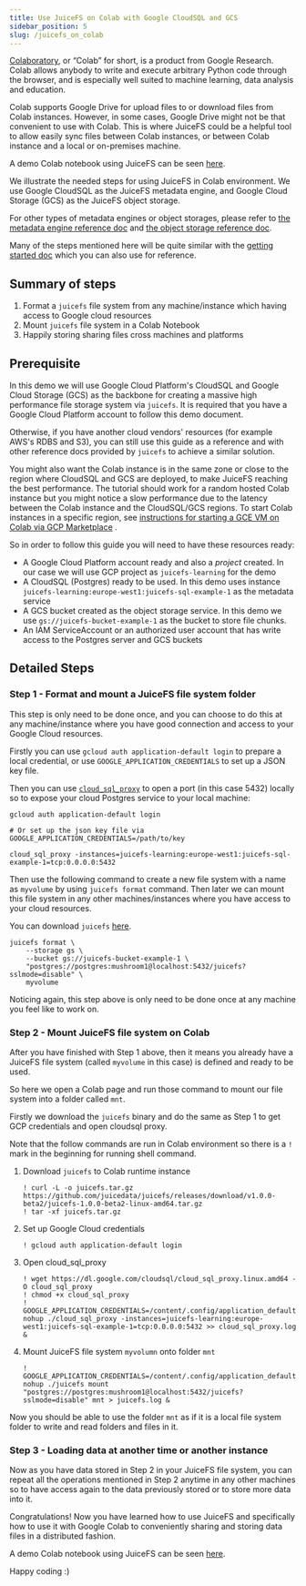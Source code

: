 ```yaml
---
title: Use JuiceFS on Colab with Google CloudSQL and GCS
sidebar_position: 5
slug: /juicefs_on_colab
---
```


[Colaboratory](https://colab.research.google.com), or “Colab” for short, is a product from Google Research. Colab allows
anybody to write and execute arbitrary Python code through the browser, and is especially well suited to machine
learning, data analysis and education.

Colab supports Google Drive for upload files to or download files from Colab instances. However, in some cases, Google
Drive might not be that convenient to use with Colab. This is where JuiceFS could be a helpful tool to allow easily sync
files between Colab instances, or between Colab instance and a local or on-premises machine.

A demo Colab notebook using JuiceFS can be seen [here](https://colab.research.google.com/drive/1wA8vRwqiihXkI6ViDU8Ud868UeYtmCo5).

We illustrate the needed steps for using JuiceFS in Colab environment. We use Google CloudSQL as the JuiceFS metadata
engine, and Google Cloud Storage (GCS) as the JuiceFS object storage.

For other types of metadata engines or object storages, please refer
to [the metadata engine reference doc](../reference/how_to_set_up_metadata_engine.md)
and [the object storage reference doc](../reference/how_to_set_up_object_storage.md).

Many of the steps mentioned here will be quite similar with
the [getting started doc](../getting-started/for_distributed.md)
which you can also use for reference.

## Summary of steps

1. Format a `juicefs` file system from any machine/instance which having access to Google cloud resources
2. Mount `juicefs` file system in a Colab Notebook
3. Happily storing sharing files cross machines and platforms

## Prerequisite

In this demo we will use Google Cloud Platform's CloudSQL and Google Cloud Storage (GCS) as the backbone for creating a
massive high performance file storage system via `juicefs`. It is required that you have a Google Cloud Platform account
to follow this demo document.

Otherwise, if you have another cloud vendors' resources (for example AWS's RDBS and S3), you can still use this guide as
a reference and with other reference docs provided by `juicefs` to achieve a similar solution.

You might also want the Colab instance is in the same zone or close to the region where CloudSQL and GCS are deployed,
to make JuiceFS reaching the best performance. The tutorial should work for a random hosted Colab instance but you might
notice a slow performance due to the latency between the Colab instance and the CloudSQL/GCS regions. To start Colab
instances in a specific region,
see [instructions for starting a GCE VM on Colab via GCP Marketplace](https://research.google.com/colaboratory/marketplace.html)
.

So in order to follow this guide you will need to have these resources ready:

* A Google Cloud Platform account ready and also a *project* created. In our case we will use GCP project
  as `juicefs-learning` for the demo
* A CloudSQL (Postgres) ready to be used. In this demo uses instance
  `juicefs-learning:europe-west1:juicefs-sql-example-1` as the metadata service
* A GCS bucket created as the object storage service. In this demo we use
  `gs://juicefs-bucket-example-1` as the bucket to store file chunks.
* An IAM ServiceAccount or an authorized user account that has write access to the Postgres server and GCS buckets

## Detailed Steps

### Step 1 - Format and mount a JuiceFS file system folder

This step is only need to be done once, and you can choose to do this at any machine/instance where you have good
connection and access to your Google Cloud resources.

Firstly you can use `gcloud auth application-default login` to prepare a local credential, or use `GOOGLE_APPLICATION_CREDENTIALS` to set up a JSON key file.

Then you can use [`cloud_sql_proxy`](https://cloud.google.com/sql/docs/mysql/connect-admin-proxy) to open a port (in
this case 5432) locally so to expose your cloud Postgres service to your local machine:

```shell
gcloud auth application-default login

# Or set up the json key file via GOOGLE_APPLICATION_CREDENTIALS=/path/to/key

cloud_sql_proxy -instances=juicefs-learning:europe-west1:juicefs-sql-example-1=tcp:0.0.0.0:5432
```

Then use the following command to create a new file system with a name as `myvolume` by using `juicefs format` command.
Then later we can mount this file system in any other machines/instances where you have access to your cloud resources.

You can download `juicefs` [here](https://github.com/juicedata/juicefs/releases).

```shell
juicefs format \
    --storage gs \
    --bucket gs://juicefs-bucket-example-1 \
    "postgres://postgres:mushroom1@localhost:5432/juicefs?sslmode=disable" \
    myvolume
```

Noticing again, this step above is only need to be done once at any machine you feel like to work on.

### Step 2 - Mount JuiceFS file system on Colab

After you have finished with Step 1 above, then it means you already have a JuiceFS file system (called `myvolume` in
this case) is defined and ready to be used.

So here we open a Colab page and run those command to mount our file system into a folder called `mnt`.

Firstly we download the `juicefs` binary and do the same as Step 1 to get GCP credentials and open cloudsql proxy.

Note that the follow commands are run in Colab environment so there is a `!` mark in the beginning for running shell command.

1. Download `juicefs` to Colab runtime instance

   ```shell
   ! curl -L -o juicefs.tar.gz https://github.com/juicedata/juicefs/releases/download/v1.0.0-beta2/juicefs-1.0.0-beta2-linux-amd64.tar.gz
   ! tar -xf juicefs.tar.gz
   ```

2. Set up Google Cloud credentials

   ```shell
   ! gcloud auth application-default login
   ```

3. Open cloud_sql_proxy

   ```shell
   ! wget https://dl.google.com/cloudsql/cloud_sql_proxy.linux.amd64 -O cloud_sql_proxy
   ! chmod +x cloud_sql_proxy
   ! GOOGLE_APPLICATION_CREDENTIALS=/content/.config/application_default_credentials.json nohup ./cloud_sql_proxy -instances=juicefs-learning:europe-west1:juicefs-sql-example-1=tcp:0.0.0.0:5432 >> cloud_sql_proxy.log &
   ```

4. Mount JuiceFS file system `myvolumn` onto folder `mnt`

   ```shell
   ! GOOGLE_APPLICATION_CREDENTIALS=/content/.config/application_default_credentials.json nohup ./juicefs mount  "postgres://postgres:mushroom1@localhost:5432/juicefs?sslmode=disable" mnt > juicefs.log &
   ```

Now you should be able to use the folder `mnt` as if it is a local file system folder to write and read folders and files
in it.

### Step 3 - Loading data at another time or another instance

Now as you have data stored in Step 2 in your JuiceFS file system, you can repeat all the operations mentioned in Step 2
anytime in any other machines so to have access again to the data previously stored or to store more data into it.

Congratulations! Now you have learned how to use JuiceFS and specifically how to use it with Google Colab to
conveniently sharing and storing data files in a distributed fashion.

A demo Colab notebook using JuiceFS can be seen [here](https://colab.research.google.com/drive/1wA8vRwqiihXkI6ViDU8Ud868UeYtmCo5).

Happy coding :)
